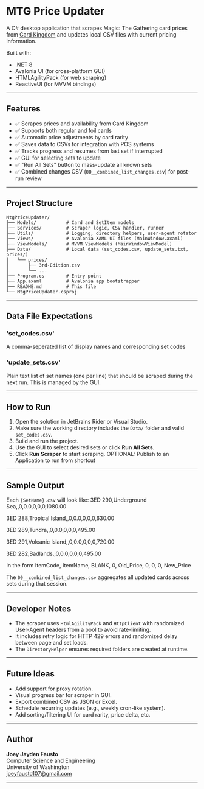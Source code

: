 # MTG Price Updater

A C# desktop application that scrapes Magic: The Gathering card prices from [Card Kingdom](https://www.cardkingdom.com) and updates local CSV files with current pricing information.

Built with:
- .NET 8
- Avalonia UI (for cross-platform GUI)
- HTMLAgilityPack (for web scraping)
- ReactiveUI (for MVVM bindings)

---

## Features

- ✅ Scrapes prices and availability from Card Kingdom  
- ✅ Supports both regular and foil cards  
- ✅ Automatic price adjustments by card rarity  
- ✅ Saves data to CSVs for integration with POS systems  
- ✅ Tracks progress and resumes from last set if interrupted  
- ✅ GUI for selecting sets to update  
- ✅ "Run All Sets" button to mass-update all known sets  
- ✅ Combined changes CSV (`00__combined_list_changes.csv`) for post-run review  

---

## Project Structure

```text
MtgPriceUpdater/
├── Models/           # Card and SetItem models
├── Services/         # Scraper logic, CSV handler, runner
├── Utils/            # Logging, directory helpers, user-agent rotator
├── Views/            # Avalonia XAML UI files (MainWindow.axaml)
├── ViewModels/       # MVVM ViewModels (MainWindowViewModel)
├── Data/             # Local data (set_codes.csv, update_sets.txt, prices/)
│   └── prices/
│       ├── 3rd-Edition.csv
│       └── ...
├── Program.cs        # Entry point
├── App.axaml         # Avalonia app bootstrapper
├── README.md         # This file
└── MtgPriceUpdater.csproj
```
---

## Data File Expectations

### 'set_codes.csv'
A comma-seperated list of display names and corresponding set codes

### 'update_sets.csv'
Plain text list of set names (one per line) that should be scraped during the next run.
This is managed by the GUI.

---

## How to Run
1. Open the solution in JetBrains Rider or Visual Studio.
2. Make sure the working directory includes the `Data/` folder and valid `set_codes.csv`.
3. Build and run the project.
4. Use the GUI to select desired sets or click **Run All Sets**.
5. Click **Run Scraper** to start scraping.
OPTIONAL: Publish to an Application to run from shortcut

---
## Sample Output

Each `{SetName}.csv` will look like:
3ED 290,Underground Sea,,0,0.0,0,0,0,1080.00

3ED 288,Tropical Island,,0,0.0,0,0,0,630.00

3ED 289,Tundra,,0,0.0,0,0,0,495.00

3ED 291,Volcanic Island,,0,0.0,0,0,0,720.00

3ED 282,Badlands,,0,0.0,0,0,0,495.00


In the form ItemCode, ItemName, BLANK, 0, Old_Price, 0, 0, 0, New_Price

The `00__combined_list_changes.csv` aggregates all updated cards across sets during that session.

---

## Developer Notes

- The scraper uses `HtmlAgilityPack` and `HttpClient` with randomized User-Agent headers from a pool to avoid rate-limiting.
- It includes retry logic for HTTP 429 errors and randomized delay between page and set loads.
- The `DirectoryHelper` ensures required folders are created at runtime.

---

## Future Ideas

- Add support for proxy rotation.
- Visual progress bar for scraper in GUI.
- Export combined CSV as JSON or Excel.
- Schedule recurring updates (e.g., weekly cron-like system).
- Add sorting/filtering UI for card rarity, price delta, etc.

---

## Author

**Joey Jayden Fausto**  
Computer Science and Engineering  
University of Washington  
[joeyfausto107@gmail.com](mailto:joeyfausto107@gmail.com)

---





